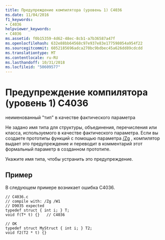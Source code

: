 ```yaml
---
title: Предупреждение компилятора (уровень 1) C4036
ms.date: 11/04/2016
f1_keywords:
- C4036
helpviewer_keywords:
- C4036
ms.assetid: f0b15359-4d62-48ec-8cb1-a7b36587a47f
ms.openlocfilehash: 632e88bb64568c97e937e83e177598054a954f22
ms.sourcegitcommit: 6052185696adca270bc9bdbec45a626dd89cdcdd
ms.translationtype: MT
ms.contentlocale: ru-RU
ms.lasthandoff: 10/31/2018
ms.locfileid: "50609577"
---
```

# <a name="compiler-warning-level-1-c4036"></a>Предупреждение компилятора (уровень 1) C4036

неименованный "тип" в качестве фактического параметра

Не задано имя типа для структуры, объединения, перечисления или класса, используемого в качестве фактического параметра. Если вы создаете прототипы функций с помощью параметра [/Zg](../../build/reference/zg-generate-function-prototypes.md) , компилятор выдает это предупреждение и переводит в комментарий этот формальный параметр в созданном прототипе.

Укажите имя типа, чтобы устранить это предупреждение.

## <a name="example"></a>Пример

В следующем примере возникает ошибка C4036.

```
// C4036.c
// compile with: /Zg /W1
// D9035 expected
typedef struct { int i; } T;
void f(T* t) {}   // C4036

// OK
typedef struct MyStruct { int i; } T2;
void f2(T2 * t) {}
```